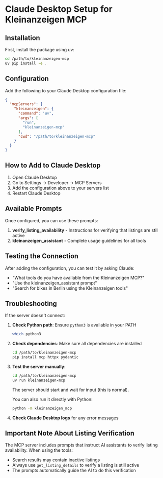 # Claude Desktop Setup for Kleinanzeigen MCP

## Installation

First, install the package using uv:

```bash
cd /path/to/kleinanzeigen-mcp
uv pip install -e .
```

## Configuration

Add the following to your Claude Desktop configuration file:

```json
{
  "mcpServers": {
    "kleinanzeigen": {
      "command": "uv",
      "args": [
        "run",
        "kleinanzeigen-mcp"
      ],
      "cwd": "/path/to/kleinanzeigen-mcp"
    }
  }
}
```

## How to Add to Claude Desktop

1. Open Claude Desktop
2. Go to Settings → Developer → MCP Servers
3. Add the configuration above to your servers list
4. Restart Claude Desktop

## Available Prompts

Once configured, you can use these prompts:

1. **verify_listing_availability** - Instructions for verifying that listings are still active
2. **kleinanzeigen_assistant** - Complete usage guidelines for all tools

## Testing the Connection

After adding the configuration, you can test it by asking Claude:
- "What tools do you have available from the Kleinanzeigen MCP?"
- "Use the kleinanzeigen_assistant prompt"
- "Search for bikes in Berlin using the Kleinanzeigen tools"

## Troubleshooting

If the server doesn't connect:

1. **Check Python path**: Ensure `python3` is available in your PATH
   ```bash
   which python3
   ```

2. **Check dependencies**: Make sure all dependencies are installed
   ```bash
   cd /path/to/kleinanzeigen-mcp
   pip install mcp httpx pydantic
   ```

3. **Test the server manually**:
   ```bash
   cd /path/to/kleinanzeigen-mcp
   uv run kleinanzeigen-mcp
   ```
   The server should start and wait for input (this is normal).

   You can also run it directly with Python:
   ```bash
   python -m kleinanzeigen_mcp
   ```

4. **Check Claude Desktop logs** for any error messages

## Important Note About Listing Verification

The MCP server includes prompts that instruct AI assistants to verify listing availability. When using the tools:
- Search results may contain inactive listings
- Always use `get_listing_details` to verify a listing is still active
- The prompts automatically guide the AI to do this verification